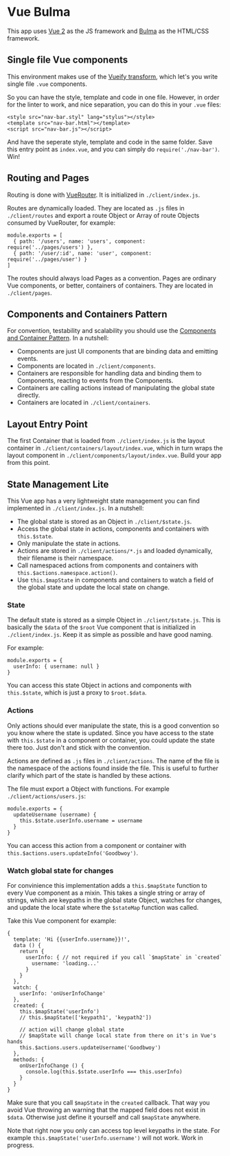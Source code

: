 # Vue Bulma

This app uses [Vue 2](http://vuejs.org/api/) as the JS framework and
[Bulma](http://bulma.io/documentation/elements/box/) as the HTML/CSS framework.


## Single file Vue components

This environment makes use of the
[Vueify transform](https://github.com/vuejs/vueify), which let's you write
single file `.vue` components.

So you can have the style, template and code in one file. However, in order
for the linter to work, and nice separation, you can do this in your `.vue`
files:

    <style src="nav-bar.styl" lang="stylus"></style>
    <template src="nav-bar.html"></template>
    <script src="nav-bar.js"></script>

And have the seperate style, template and code in the same folder. Save this
entry point as `index.vue`, and you can simply do `require('./nav-bar')`. Win!


## Routing and Pages

Routing is done with [VueRouter](http://router.vuejs.org/en/index.html). It is
initialized in `./client/index.js`.

Routes are dynamically loaded. They are located as `.js` files in
`./client/routes` and export a route Object or Array of route Objects consumed
by VueRouter, for example:

    module.exports = [
      { path: '/users', name: 'users', component: require('../pages/users') },
      { path: '/user/:id', name: 'user', component: require('../pages/user') }
    ]

The routes should always load Pages as a convention. Pages are ordinary Vue
components, or better, containers of containers. They are located in
`./client/pages`.


## Components and Containers Pattern

For convention, testability and scalability you should use the
[Components and Container Pattern](https://medium.com/@dan_abramov/smart-and-dumb-components-7ca2f9a7c7d0#.ckjqsfk2g).
In a nutshell:

- Components are just UI components that are binding data and emitting events.
- Components are located in `./client/components`.
- Containers are responsible for handling data and binding them to Components,
  reacting to events from the Components.
- Containers are calling actions instead of manipulating the global state
  directly.
- Containers are located in `./client/containers`.


## Layout Entry Point

The first Container that is loaded from `./client/index.js` is the layout
container in `./client/containers/layout/index.vue`, which in turn wraps
the layout component in `./client/components/layout/index.vue`. Build your app
from this point.


## State Management Lite

This Vue app has a very lightweight state management you can find implemented in
`./client/index.js`. In a nutshell:

- The global state is stored as an Object in `./client/$state.js`.
- Access the global state in actions, components and containers with
  `this.$state`.
- Only manipulate the state in actions.
- Actions are stored in `./client/actions/*.js` and loaded dynamically, their
filename is their namespace.
- Call namespaced actions from components and containers with
  `this.$actions.namespace.action()`.
- Use `this.$mapState` in components and containers to watch a field of the
  global state and update the local state on change.

### State

The default state is stored as a simple Object in `./client/$state.js`. This is
basically the `$data` of the `$root` Vue component that is initialized in
`./client/index.js`. Keep it as simple as possible and have good naming.

For example:

    module.exports = {
      userInfo: { username: null }
    }

You can access this state Object in actions and components with `this.$state`,
which is just a proxy to `$root.$data`.

### Actions

Only actions should ever manipulate the state, this is a good convention so you
know where the state is updated. Since you have access to the state with
`this.$state` in a component or container, you could update the state there too.
Just don't and stick with the convention.

Actions are defined as `.js` files in `./client/actions`. The name of the file
is the namespace of the actions found inside the file. This is useful to further
clarify which part of the state is handled by these actions.

The file must export a Object with functions. For example
`./client/actions/users.js`:

    module.exports = {
      updateUsername (username) {
        this.$state.userInfo.username = username
      }
    }

You can access this action from a component or container with
`this.$actions.users.updateInfo('Goodbwoy')`.

### Watch global state for changes

For convinience this implementation adds a `this.$mapState` function to every
Vue component as a mixin. This takes a single string or array of strings, which
are keypaths in the global state Object, watches for changes, and update the
local state where the `$stateMap` function was called.

Take this Vue component for example:

    {
      template: 'Hi {{userInfo.username}}!',
      data () {
        return {
          userInfo: { // not required if you call `$mapState` in `created`
            username: 'loading...'
          }
        }
      },
      watch: {
        userInfo: 'onUserInfoChange'
      },
      created: {
        this.$mapState('userInfo')
        // this.$mapState(['keypath1', 'keypath2'])

        // action will change global state
        // $mapState will change local state from there on it's in Vue's hands
        this.$actions.users.updateUsername('Goodbwoy')
      },
      methods: {
        onUserInfoChange () {
          console.log(this.$state.userInfo === this.userInfo)
        }
      }
    }

Make sure that you call `$mapState` in the `created` callback. That way you
avoid Vue throwing an warning that the mapped field does not exist in `$data`.
Otherwise just define it yourself and call `$mapState` anywhere.

Note that right now you only can access top level keypaths in the state. For
example `this.$mapState('userInfo.username')` will not work. Work in progress.
